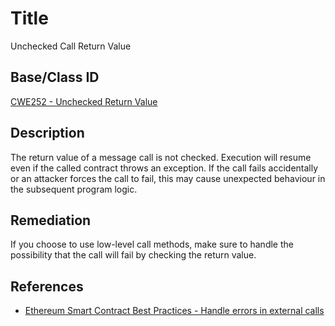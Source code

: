 # Title 
Unchecked Call Return Value

## Base/Class ID
[CWE252 - Unchecked Return Value](https://cwe.mitre.org/data/definitions/252.html)

## Description 

The return value of a message call is not checked. Execution will resume even if the called contract throws an exception. If the call fails accidentally or an attacker forces the call to fail, this may cause unexpected behaviour in the subsequent program logic.

## Remediation

If you choose to use low-level call methods, make sure to handle the possibility that the call will fail by checking the return value.

## References 
- [Ethereum Smart Contract Best Practices - Handle errors in external calls](https://consensys.github.io/smart-contract-best-practices/recommendations/#handle-errors-in-external-calls)
